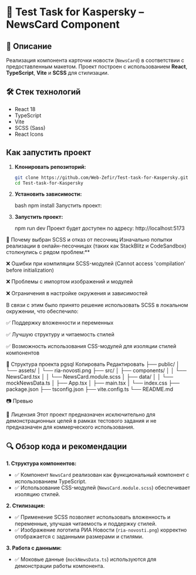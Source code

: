 # 📰 Test Task for Kaspersky – NewsCard Component

## 📌 Описание

Реализация компонента карточки новости (`NewsCard`) в соответствии с предоставленным макетом. Проект построен с использованием **React**, **TypeScript**, **Vite** и **SCSS** для стилизации.

## 🛠️ Стек технологий

- React 18
- TypeScript
- Vite
- SCSS (Sass)
- React Icons

## Как запустить проект

1. **Клонировать репозиторий:**

   ```bash
   git clone https://github.com/Web-Zefir/Test-task-for-Kaspersky.git
   cd Test-task-for-Kaspersky

2. **Установить зависимости:**

    bash
    npm install
    Запустить проект:

3. **Запустить проект:**

    npm run dev
    Проект будет доступен по адресу: http://localhost:5173

🎨 Почему выбран SCSS и отказ от песочниц
Изначально попытки реализации в онлайн-песочницах (таких как StackBlitz и CodeSandbox) столкнулись с рядом проблем:**

❌ Ошибки при компиляции SCSS-модулей (Cannot access 'compilation' before initialization)

❌ Проблемы с импортом изображений и модулей

❌ Ограничения в настройке окружения и зависимостей

В связи с этим было принято решение использовать SCSS в локальном окружении, что обеспечило:

✅ Поддержку вложенности и переменных

✅ Лучшую структуру и читаемость стилей

✅ Возможность использования CSS-модулей для изоляции стилей компонентов

📁 Структура проекта
pgsql
Копировать
Редактировать
├── public/
│   └── assets/
│       └── ria-novosti.png
├── src/
│   ├── components/
│   │   └── NewsCard.tsx
│   │   └── NewsCard.module.scss
│   ├── data/
│   │   └── mockNewsData.ts
│   ├── App.tsx
│   ├── main.tsx
│   └── index.css
├── package.json
├── tsconfig.json
├── vite.config.ts
└── README.md

📷 Превью

📄 Лицензия
Этот проект предназначен исключительно для демонстрационных целей в рамках тестового задания и не предназначен для коммерческого использования.


## 🔍 Обзор кода и рекомендации

**1. Структура компонентов:**
- ✅ Компонент `NewsCard` реализован как функциональный компонент с использованием TypeScript.
- ✅ Использование CSS-модулей (`NewsCard.module.scss`) обеспечивает изоляцию стилей.

**2. Стилизация:**
- ✅ Применение SCSS позволяет использовать вложенность и переменные, улучшая читаемость и поддержку стилей.
- ✅ Изображение логотипа РИА Новости (`ria-novosti.png`) корректно отображается с заданными размерами и стилями.

**3. Работа с данными:**
- ✅ Моковые данные (`mockNewsData.ts`) используются для демонстрации работы компонента.